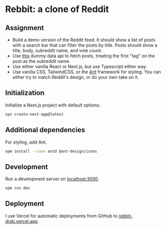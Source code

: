 # Rebbit: a clone of Reddit

## Assignment
- Build a demo version of the Reddit feed.
It should show a list of posts with a search bar that can filter the posts by title.
Posts should show a title, body, subreddit name, and vote count.
- Use [this](https://dummyjson.com/docs/posts) dummy data api to fetch posts, treating the first "tag" on the post as the subreddit name.
- Use either vanilla React or Next.js, but use Typescript either way.
- Use vanilla CSS, TailwindCSS, or the [Ant](https://ant.design/) framework for styling.
You can either try to match Reddit's design, or do your own take on it.

## Initialization
Initialize a Next.js project with default options:
```bash
npx create-next-app@latest
```

## Additional dependencies
For styling, add Ant.
```bash
npm install --save antd @ant-design/icons
```

## Development
Run a development server on [localhost:3000](http://localhost:3000/).
```bash
npm run dev
```

## Deployment
I use Vercel for automatic deployments from GitHub to [rebbit-drab.vercel.app](https://rebbit-drab.vercel.app/).
